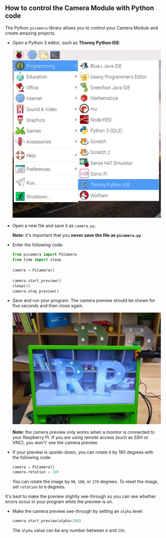 ## How to control the Camera Module with Python code

The Python `picamera` library allows you to control your Camera Module and create amazing projects.

- Open a Python 3 editor, such as **Thonny Python IDE**:

    ![Open Thonny](images/thonny-app-menu.png)

- Open a new file and save it as `camera.py`. 

    **Note:** it's important that you **never save the file as `picamera.py`**.

- Enter the following code:

    ```python
    from picamera import PiCamera
    from time import sleep

    camera = PiCamera()

    camera.start_preview()
    sleep(5)
    camera.stop_preview()
    ```

- Save and run your program. The camera preview should be shown for five seconds and then close again. 

    ![Image preview](images/preview.jpg)
    
    **Note:** the camera preview only works when a monitor is connected to your Raspberry Pi. If you are using remote access (such as SSH or VNC), you won't' see the camera preview.

- If your preview is upside-down, you can rotate it by 180 degrees with the following code:

    ```python
    camera = PiCamera()
    camera.rotation = 180
    ```

    You can rotate the image by `90`, `180`, or `270` degrees. To reset the image, set `rotation` to `0` degrees.

It's best to make the preview slightly see-through so you can see whether errors occur in your program while the preview is on.

- Make the camera preview see-through by setting an `alpha` level:

    ```python
    camera.start_preview(alpha=200)
    ```

    The `alpha` value can be any number between `0` and `255`.